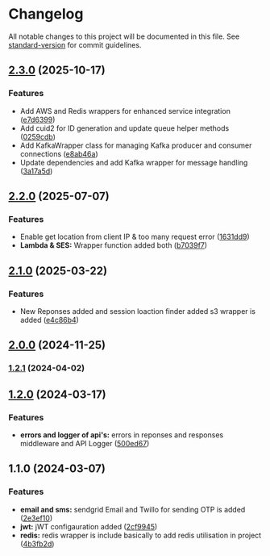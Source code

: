 # Changelog

All notable changes to this project will be documented in this file. See [standard-version](https://github.com/conventional-changelog/standard-version) for commit guidelines.

## [2.3.0](https://github.com/mayankrajput8745/common-backend-toolkit/compare/v2.2.0...v2.3.0) (2025-10-17)


### Features

* Add AWS and Redis wrappers for enhanced service integration ([e7d6399](https://github.com/mayankrajput8745/common-backend-toolkit/commit/e7d6399f5dea4d11c1b77335fea62a24c0a87aa7))
* Add cuid2 for ID generation and update queue helper methods ([0259cdb](https://github.com/mayankrajput8745/common-backend-toolkit/commit/0259cdb429a26bdcdefde397010f7e52dcaab1a1))
* Add KafkaWrapper class for managing Kafka producer and consumer connections ([e8ab46a](https://github.com/mayankrajput8745/common-backend-toolkit/commit/e8ab46ad019945becb11856464283425b639352c))
* Update dependencies and add Kafka wrapper for message handling ([3a17a5d](https://github.com/mayankrajput8745/common-backend-toolkit/commit/3a17a5d3692d3bf5a4caaffed8d0360dbd93b141))

## [2.2.0](https://github.com/mayankrajput8745/common-backend-toolkit/compare/v2.1.0...v2.2.0) (2025-07-07)


### Features

* Enable get location from client IP & too many request error ([1631dd9](https://github.com/mayankrajput8745/common-backend-toolkit/commit/1631dd923979ec557fed9ec6d1fbb1ffef077563))
* **Lambda & SES:** Wrapper function added both ([b7039f7](https://github.com/mayankrajput8745/common-backend-toolkit/commit/b7039f74baeb3f086c013ec0857a35269e76e2c5))

## [2.1.0](https://github.com/mayankrajput8745/common-backend-toolkit/compare/v2.0.0...v2.1.0) (2025-03-22)


### Features

* New Reponses added and session loaction finder added s3 wrapper is added ([e4c86b4](https://github.com/mayankrajput8745/common-backend-toolkit/commit/e4c86b443018f94957115e7527352e02caad8894))

## [2.0.0](https://github.com/mayankrajput8745/common-backend-toolkit/compare/v1.2.1...v2.0.0) (2024-11-25)

### [1.2.1](https://github.com/mayankrajput8745/common-backend-toolkit/compare/v1.2.0...v1.2.1) (2024-04-02)

## [1.2.0](https://github.com/mayankrajput8745/common-backend-toolkit/compare/v1.1.0...v1.2.0) (2024-03-17)


### Features

* **errors and logger of api's:** errors in reponses and responses middleware and API Logger ([500ed67](https://github.com/mayankrajput8745/common-backend-toolkit/commit/500ed6740bd60a720713b5e2fcdba2972f3efc73))

## 1.1.0 (2024-03-07)


### Features

* **email and sms:** sendgrid Email and Twillo for sending OTP is added ([2e3ef10](https://github.com/mayankrajput8745/common-backend-toolkit/commit/2e3ef104b7fea890df9f47f05de64b7f9cf117a4))
* **jwt:** jWT configauration added ([2cf9945](https://github.com/mayankrajput8745/common-backend-toolkit/commit/2cf99454950e44c722d2790ba9eca1a4471e0c8c))
* **redis:** redis wrapper is include basically to add redis utilisation in project ([4b3fb2d](https://github.com/mayankrajput8745/common-backend-toolkit/commit/4b3fb2d518e7aa1c5faa5fd0b2518e8d9a204106))
